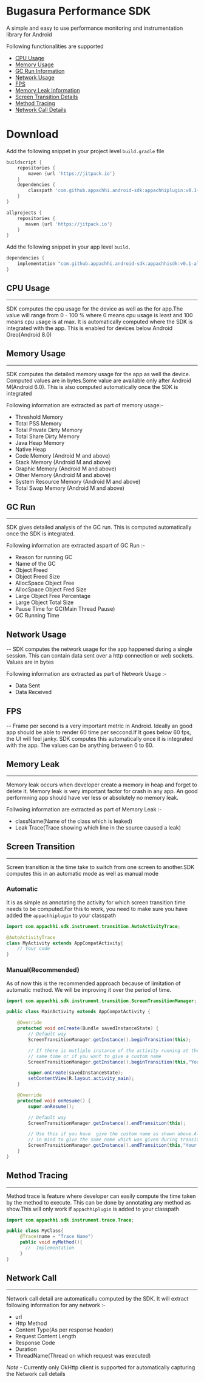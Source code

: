# Bugasura Performance SDK

A simple and easy to use performance monitoring and instrumentation library for
Android

Following functionalities are supported
- [CPU Usage](#cpu-usage)
- [Memory Usage](#memory-usage)
- [GC Run Information](#gc-run)
- [Network Usage](#network-usage)
- [FPS](#fps)
- [Memory Leak Information](#memory-leak)
- [Screen Transition Details](#screen-transition)
- [Method Tracing](#method-tracing)
- [Network Call Details](#network-call)

# Download

Add the following snippet in your project level `build.gradle` file

```gradle
buildscript {
    repositories {
        maven {url 'https://jitpack.io'}
    }
    dependencies {
        classpath 'com.github.appachhi.android-sdk:appachhiplugin:v0.1-alpha"
    }
}

allprojects {
    repositories {
       maven {url 'https://jitpack.io'}
    }
}
```
Add the following snippet in your app level `build.`

```gradle
dependencies {
    implementation "com.github.appachhi.android-sdk:appachhisdk:v0.1-alpha"
}

```


## CPU Usage
---
SDK computes the cpu usage for the device as well as the for app.The value will range from 0 - 100 % where 0 means cpu usage is least and 100 means cpu usage is at max. It is automatically computed where the SDK is integrated with the app. This is enabled for devices below Android Oreo(Android 8.0)

## Memory Usage
---
SDK computes the detailed memory usage for the app as well the device. Computed values are in bytes.Some value are available only after Android M(Android 6.0). This is also computed automatically once the SDK is integrated

Following information are extracted as part of memory usage:-
- Threshold Memory
- Total PSS Memory
- Total Private Dirty Memory
- Total Share Dirty Memory
- Java Heap Memory
- Native Heap
- Code Memory (Android M and above)
- Stack Memory (Android M and above)
- Graphic Memory (Android M and above)
- Other Memory (Android M and above)
- System Resource Memory (Android M and above)
- Total Swap Memory (Android M and above)

## GC Run
---
SDK  gives detailed analysis of the GC run. This is computed automatically once the SDK is integrated.

Following information are extracted aspart of GC Run :-
-  Reason for running GC
-  Name of the GC
-  Object Freed
-  Object Freed Size
-  AllocSpace Object Free
-  AllocSpace Object Fred Size
-  Large Object Free Percentage
-  Large Object Total Size
-  Pause Time for GC(Main Thread Pause)
-  GC Running Time

## Network Usage
--
SDK computes the network usage for the app happened during a single session. This can contain data sent over a http connection or web sockets. Values are in bytes

Following information are extracted as part of Network Usage :-
-  Data Sent
-  Data Received

## FPS
--
Frame per second is a very important metric in Android. Ideally an good app should be able to render 60 time per seccond.If It goes below 60 fps, the UI will feel janky. SDK computes this automatically once it is integrated with the app. The values can be anything between 0 to 60.

## Memory Leak
---
Memory leak occurs when developer create a memory in heap and forget to delete it. Memory leak is very important factor for crash in any app. An good performning app should have ver less or absolutely no memory leak.

Follwoing information are extracted as part of Memory Leak :-
- className(Name of the class which is leaked)
- Leak Trace(Trace showing which line in the source caused a leak)

## Screen Transition
---
Screen transition is the time take to switch from one screen to another.SDK computes this in an automatic mode as well as manual mode

### Automatic
It is as simple as annotating the activity for which screen transition time
needs to be computed.For this to work, you need to make sure you have added the `appachhiplugin` to your classpath

```java
import com.appachhi.sdk.instrument.transition.AutoActivityTrace;

@AutoActivityTrace
class MyActivity extends AppCompatActivity{
    // Your code
}
```

### Manual(Recommended)

As of now this is the recommended approach because of limitation of automatic
method. We will be improving it over the period of time.
```java
import com.appachhi.sdk.instrument.transition.ScreenTransitionManager;

public class MainActivity extends AppCompatActivity {

    @Override
    protected void onCreate(Bundle savedInstanceState) {
        // Default way
        ScreenTransitionManager.getInstance().beginTransition(this);

        // If there is mutliple instance of the activity running at the
        // same time or if you want to give a custom name
        ScreenTransitionManager.getInstance().beginTransition(this,"Your Screen Name");

        super.onCreate(savedInstanceState);
        setContentView(R.layout.activity_main);
    }

    @Override
    protected void onResume() {
        super.onResume();

        // Default way
        ScreenTransitionManager.getInstance().endTransition(this);

        // Use this if you have  give the custom name as shown above.Also keep
        // in mind to give the same name which was given during transition start
        ScreenTransitionManager.getInstance().endTransition(this,"Your Screen Name");
    }
}

```

## Method Tracing
---
Method trace is feature where developer can easily compute the time taken by the method to execute. This can be done by annotating any method as show.This will only work if `appachhiplugin` is added to your classpath

```java
import com.appachhi.sdk.instrument.trace.Trace;

public class MyClass{
     @Trace(name = "Trace Name")
     public void myMethod(){
       //  Implementation
     }
}
```
## Network Call
---
Network call detail are automaticallu computed by the SDK. 
It will extract following information for any network :-
- url 
- Http Method
- Content Type(As per response header)
- Request Content Length
- Response Code
- Duration
- ThreadName(Thread on which request was executed)

*Note* - Currently only OkHttp client is supported for automatically capturing the Network call details
